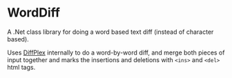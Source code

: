 # WordDiff

A .Net class library for doing a word based text diff (instead of character based).

Uses [DiffPlex](https://github.com/mmanela/diffplex) internally to do a word-by-word diff, and merge both pieces of input together and marks the insertions and deletions with `<ins>` and `<del>` html tags.
